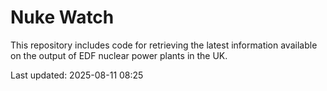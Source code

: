 # Nuke Watch

This repository includes code for retrieving the latest information available on the output of EDF nuclear power plants in the UK.

Last updated: 2025-08-11 08:25